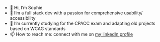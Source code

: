 - 👋 Hi, I’m Sophie
- 👀 I’m a full stack dev with a passion for comprehensive usability/ accessibility
- 🌱 I’m currently studying for the CPACC exam and adapting old projects based on WCAG standards
- 📫 How to reach me: connect with me on [my linkedIn profile](https://www.linkedin.com/in/sophie-willson-b607941bb/)
